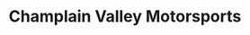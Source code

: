 ---
title: "Champlain Valley Motorsports"
url: /cornwall/champlain-valley-motorsports/
shop: Allgemein
---